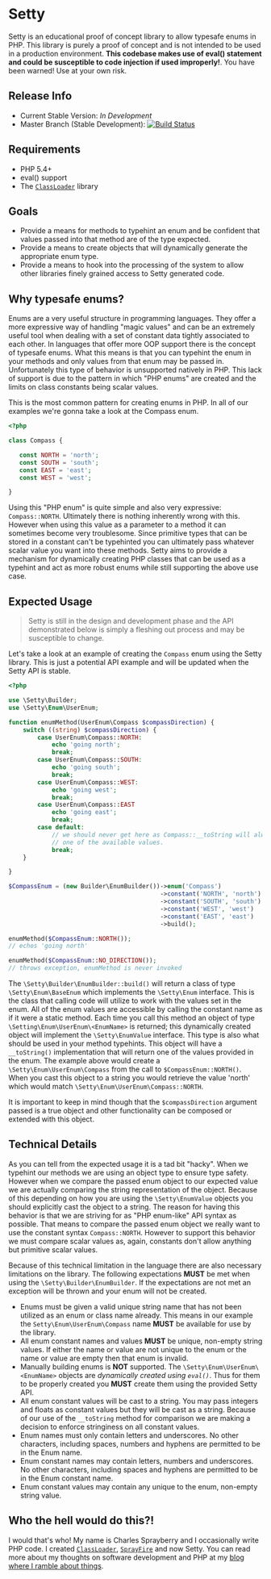 # Setty

Setty is an educational proof of concept library to allow typesafe enums in PHP. This library is purely a proof of concept and is not intended to be used in a production environment. **This codebase makes use of eval() statement and could be susceptible to code injection if used improperly!**. You have been warned! Use at your own risk.

## Release Info

- Current Stable Version: *In Development*
- Master Branch (Stable Development): [![Build Status](https://travis-ci.org/cspray/Setty.png?branch=master)](https://travis-ci.org/cspray/Setty)

## Requirements

- PHP 5.4+
- eval() support
- The [`ClassLoader`](http://github.com/cspray/ClassLoader) library

## Goals

- Provide a means for methods to typehint an enum and be confident that values passed into that method are of the type expected.
- Provide a means to create objects that will dynamically generate the appropriate enum type.
- Provide a means to hook into the processing of the system to allow other libraries finely grained access to Setty generated code.

## Why typesafe enums?

Enums are a very useful structure in programming languages. They offer a more expressive way of handling "magic values" and can be an extremely useful tool when dealing with a set of constant data tightly associated to each other. In languages that offer more OOP support there is the concept of typesafe enums. What this means is that you can typehint the enum in your methods and only values from that enum may be passed in. Unfortunately this type of behavior is unsupported natively in PHP. This lack of support is due to the pattern in which "PHP enums" are created and the limits on class constants being scalar values.

This is the most common pattern for creating enums in PHP. In all of our examples we're gonna take a look at the Compass enum.

 ```php
<?php

class Compass {

    const NORTH = 'north';
    const SOUTH = 'south';
    const EAST = 'east';
    const WEST = 'west';

}
 ```

Using this "PHP enum" is quite simple and also very expressive: `Compass::NORTH`. Ultimately there is nothing inherently wrong with this. However when using this value as a parameter to a method it can sometimes become very troublesome. Since primitive types that can be stored in a constant can't be typehinted you can ultimately pass whatever scalar value you want into these methods. Setty aims to provide a mechanism for dynamically creating PHP classes that can be used as a typehint and act as more robust enums while still supporting the above use case.

## Expected Usage

> Setty is still in the design and development phase and the API demonstrated below is simply a fleshing out process and may be susceptible to change.

Let's take a look at an example of creating the `Compass` enum using the Setty library. This is just a potential API example and will be updated when the Setty API is stable.

```php
<?php

use \Setty\Builder;
use \Setty\Enum\UserEnum;

function enumMethod(UserEnum\Compass $compassDirection) {
    switch ((string) $compassDirection) {
        case UserEnum\Compass::NORTH:
            echo 'going north';
            break;
        case UserEnum\Compass::SOUTH:
            echo 'going south';
            break;
        case UserEnum\Compass::WEST:
            echo 'going west';
            break;
        case UserEnum\Compass::EAST
            echo 'going east';
            break;
        case default:
            // we should never get here as Compass::__toString will always return
            // one of the available values.
            break;
    }

}

$CompassEnum = (new Builder\EnumBuilder())->enum('Compass')
                                          ->constant('NORTH', 'north')
                                          ->constant('SOUTH', 'south')
                                          ->constant('WEST', 'west')
                                          ->constant('EAST', 'east')
                                          ->build();

enumMethod($CompassEnum::NORTH());
// echos 'going north'

enumMethod($CompassEnum::NO_DIRECTION());
// throws exception, enumMethod is never invoked
```

The `\Setty\Builder\EnumBuilder::build()` will return a class of type `\Setty\Enum\BaseEnum` which implements the `\Setty\Enum` interface. This is the class that calling code will utilize to work with the values set in the enum. All of the enum values are accessible by calling the constant name as if it were a static method. Each time you call this method an object of type `\Setting\Enum\UserEnum\<EnumName>` is returned; this dynamically created object will implement the `\Setty\EnumValue` interface. This type is also what should be used in your method typehints. This object will have a `__toString()` implementation that will return one of the values provided in the enum. The example above would create a `\Setty\Enum\UserEnum\Compass` from the call to `$CompassEnum::NORTH()`. When you cast this object to a string you would retrieve the value 'north' which would match `\Setty\Enum\UserEnum\Compass::NORTH`.

It is important to keep in mind though that the ``$compassDirection`` argument passed is a true object and other functionality can be composed or extended with this object.

## Technical Details

As you can tell from the expected usage it is a tad bit "hacky". When we typehint our methods we are using an object type to ensure type safety. However when we compare the passed enum object to our expected value we are actually comparing the string representation of the object. Because of this depending on how you are using the `\Setty\EnumValue` objects you should explicitly cast the object to a string. The reason for having this behavior is that we are striving for as "PHP enum-like" API syntax as possible. That means to compare the passed enum object we really want to use the constant syntax `Compass::NORTH`. However to support this behavior we must compare scalar values as, again, constants don't allow anything but primitive scalar values.

Because of this technical limitation in the language there are also necessary limitations on the library. The following expectations **MUST** be met when using the `\Setty\Builder\EnumBuilder`. If the expectations are not met an exception will be thrown and your enum will not be created.

- Enums must be given a valid unique string name that has not been utilized as an enum or class name already. This means in our example the `Setty\Enum\UserEnum\Compass` name **MUST** be available for use by the library.
- All enum constant names and values **MUST** be unique, non-empty string values. If either the name or value are not unique to the enum or the name or value are empty then that enum is invalid.
- Manually building enums is **NOT** supported. The `\Setty\Enum\UserEnum\<EnumName>` objects are *dynamically created using `eval()`*. Thus for them to be properly created you **MUST** create them using the provided Setty API.
- All enum constant values will be cast to a string. You may pass integers and floats as constant values but they will be cast as a string. Because of our use of the `__toString` method for comparison we are making a decision to enforce stringiness on all constant values.
- Enum names must only contain letters and underscores. No other characters, including spaces, numbers and hyphens are permitted to be in the Enum name.
- Enum constant names may contain letters, numbers and underscores. No other characters, including spaces and hyphens are permitted to be in the Enum constant name.
- Enum constant values may contain any unique to the enum, non-empty string value.

## Who the hell would do this?!

I would that's who! My name is Charles Sprayberry and I occasionally write PHP code. I created [`ClassLoader`](http://github.com/cspray/ClassLoader), [`SprayFire`](http://github.com/cspray/SprayFire) and now Setty. You can read more about my thoughts on software development and PHP at my [blog where I ramble about things](http://cspray.github.io).
